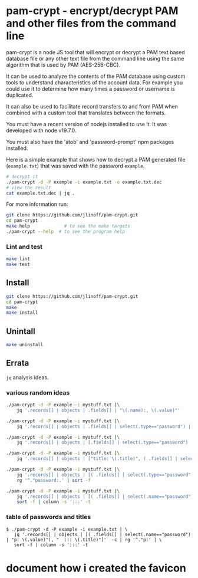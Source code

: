 # pam-crypt - encrypt/decrypt PAM and other files from the command line

pam-crypt is a node JS tool that will encrypt or decrypt a PAM text
based database file or any other text file from the command line
using the same algorithm that is used by PAM (AES-256-CBC).

It can be used to analyze the contents of the PAM database using
custom tools to understand characteristics of the account data.
For example you could use it to determine how many times a password
or username is duplicated.

It can also be used to facilitate record transfers to and from PAM
when combined with a custom tool that translates between the formats.

You must have a recent version of nodejs installed to use it. It was
developed with node v19.7.0.

You must also have the 'atob' and 'password-prompt' npm packages
installed.

Here is a simple example that shows how to decrypt a PAM generated
file (`example.txt`) that was saved with the password `example`.

```bash
# decrypt it
./pam-crypt -d -P example -i example.txt -o example.txt.dec
# view the result
cat example.txt.dec | jq .
```

For more information run:
```bash
git clone https://github.com/jlinoff/pam-crypt.git
cd pam-crypt
make help             # to see the make targets
./pam-crypt --help  # to see the program help
```

### Lint and test
```bash
make lint
make test
```

## Install
```bash
git clone https://github.com/jlinoff/pam-crypt.git
cd pam-crypt
make
make install
```

## Unintall

```bash
make uninstall
```

## Errata

`jq` analysis ideas.


### various random ideas
```bash
./pam-crypt -d -P example -i mystuff.txt |\
    jq '.records[] | objects | .fields[] | "\(.name):, \(.value)"'

./pam-crypt -d -P example -i mystuff.txt |\
    jq '.records[] | objects | .fields[] | select(.type=="password") | "password: \(.value)"'

./pam-crypt -d -P example -i mystuff.txt |\
    jq '.records[] | objects | [.fields[] | select(.type=="password") | "password: \(.value)"]'

./pam-crypt -d -P example -i mystuff.txt |\
    jq '.records[] | objects | ["title: \(.title)", ( .fields[] | select(.type=="password") | "password: \(.value)")]'

./pam-crypt -d -P example -i mystuff.txt |\
    jq '.records[] | objects | [( .fields[] | select(.type=="password") | "password: \(.value)"), "title: \(.title)"]'  -c | \
    rg '^."password:.' | sort -f

./pam-crypt -d -P example -i mystuff.txt |\
    jq '.records[] | objects | [( .fields[] | select(.name=="password") | "p: \(.value)"), "  ::: \(.title)"]'  -c | rg '^."p:' | \
    sort -f | column -s ':::' -t
```

### table of passwords and titles
```
$ ./pam-crypt -d -P example -i example.txt | \
   jq '.records[] | objects | [( .fields[] | select(.name=="password") | "p: \(.value)"), "  ::: \(.title)"]'  -c | rg '^."p:' | \
   sort -f | column -s ':::' -t
```

# document how i created the favicon
